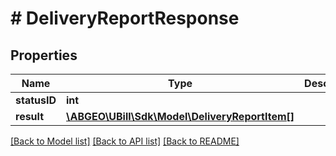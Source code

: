 # # DeliveryReportResponse

## Properties

Name | Type | Description | Notes
------------ | ------------- | ------------- | -------------
**statusID** | **int** |  |
**result** | [**\ABGEO\UBill\Sdk\Model\DeliveryReportItem[]**](DeliveryReportItem.md) |  |

[[Back to Model list]](../../README.md#models) [[Back to API list]](../../README.md#endpoints) [[Back to README]](../../README.md)
